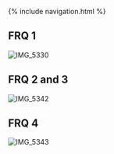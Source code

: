 {% include navigation.html %}

## FRQ 1
![IMG_5330](https://user-images.githubusercontent.com/73254122/164758947-5ce6825d-4e08-4ec4-8339-78751bb42747.jpg)

## FRQ 2 and 3
![IMG_5342](https://user-images.githubusercontent.com/73254122/165138865-414c8356-f06c-4fb8-81ca-71a75815e0ed.jpg)

## FRQ 4
![IMG_5343](https://user-images.githubusercontent.com/73254122/165138986-55548f0a-3316-45f7-964c-4e9e7ae11081.jpg)

